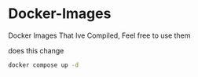 # Docker-Images

Docker Images That Ive Compiled, Feel free to use them

does this change

```sh
docker compose up -d
```